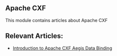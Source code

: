 ## Apache CXF

This module contains articles about Apache CXF

## Relevant Articles:

- [Introduction to Apache CXF Aegis Data Binding](https://www.baeldung.com/aegis-data-binding-in-apache-cxf)

